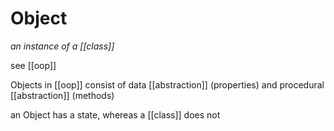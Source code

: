 # Object

_an instance of a [[class]]_

see [[oop]]

Objects in [[oop]] consist of data [[abstraction]] (properties) and procedural [[abstraction]] (methods)

an Object has a state, whereas a [[class]] does not
